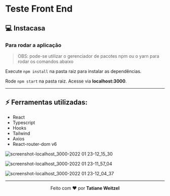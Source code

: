 # Teste Front End

## 💻 Instacasa
### Para rodar a aplicação

> OBS: pode-se utilizar o gerenciador de pacotes npm ou o yarn para rodar os comandos abaixo

Execute ```npm install``` na pasta raiz  para instalar as dependências.

Rode ```npm start``` na pasta raiz. Acesse via **localhost:3000**.

---

## :zap: Ferramentas utilizadas:
- React
- Typescript
- Hooks
- Tailwind
- Axios
- React-router-dom v6

![screenshot-localhost_3000-2022 01 23-12_15_30](https://user-images.githubusercontent.com/52081179/150685429-9e6c4ec7-81fb-46b8-8ee4-bfd20f910f32.png)


![screenshot-localhost_3000-2022 01 23-11_57_04](https://user-images.githubusercontent.com/52081179/150685270-59e6ed42-4cb1-4356-a32a-c6d8fabf4e84.png)

![screenshot-localhost_3000-2022 01 23-12_04_37](https://user-images.githubusercontent.com/52081179/150685272-d231d7d2-982d-4c41-9745-52b4c8eb8ab8.png)




 ---
 <p align="center">Feito com ❤️ por <strong>Tatiane Weitzel<p>

